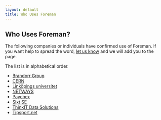 ```yaml
---
layout: default
title: Who Uses Foreman
---
```

## Who Uses Foreman?

The following companies or individuals have confirmed use of Foreman. If you 
want help to spread the word, [let us
know](https://docs.google.com/a/zapletalovi.com/forms/d/1Ybz-Wz-odbGJM6Kw1pZuIOsZZ_vxXbH1I8B-iKFfuPs)
and we will add you to the page.

The list is in alphabetical order.

* [Brandorr Group](https://www.brandorr.com)
* [CERN](https://home.cern)
* [Linköpings universitet](https://liu.se)
* [NETWAYS](https://www.netways.de)
* [Paychex](https://www.paychex.com)
* [Sixt SE](https://www.sixt.com)
* [ThinkIT Data Solutions](http://thinkitdata.com/)
* [Tipsport.net](https://www.tipsport.cz)
